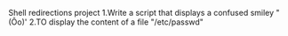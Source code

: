 Shell redirections project
1.Write a script that displays a confused smiley "(Ôo)'
2.TO display the content of a file "/etc/passwd"
